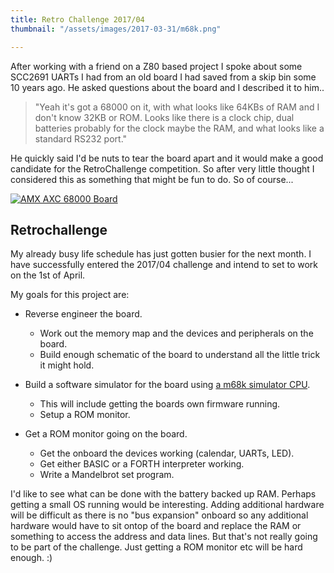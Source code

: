 ```yaml
---
title: Retro Challenge 2017/04
thumbnail: "/assets/images/2017-03-31/m68k.png"

---
```


After working with a friend on a Z80 based project I spoke about some SCC2691
UARTs I had from an old board I had saved from a skip bin some 10 years ago. He
asked questions about the board and I described it to him..

> "Yeah it's got a 68000 on it, with what looks like 64KBs of RAM and I don't
> know 32KB or ROM. Looks like there is a clock chip, dual batteries probably
> for the clock maybe the RAM, and what looks like a standard RS232 port."

He quickly said I'd be nuts to tear the board apart and it would make a good
candidate for the RetroChallenge competition. So after very little thought I
considered this as something that might be fun to do. So of course...

[![AMX AXC 68000
Board](/assets/images/2017-03-31/tmb_amx_axc_master.png)](/assets/images/2017-03-31/amx_axc_master.png)


## Retrochallenge

My already busy life schedule has just gotten busier for the next month. I have
successfully entered the 2017/04 challenge and intend to set to work on the 1st
of April.

My goals for this project are:

- Reverse engineer the board.
  - Work out the memory map and the devices and peripherals on the board.
  - Build enough schematic of the board to understand all the little trick it
    might hold.

- Build a software simulator for the board using [a m68k simulator CPU](https://github.com/kstenerud/Musashi).
  - This will include getting the boards own firmware running.
  - Setup a ROM monitor.

- Get a ROM monitor going on the board.
  - Get the onboard the devices working (calendar, UARTs, LED).
  - Get either BASIC or a FORTH interpreter working.
  - Write a Mandelbrot set program.


I'd like to see what can be done with the battery backed up RAM. Perhaps
getting a small OS running would be interesting. Adding additional hardware
will be difficult as there is no "bus expansion" onboard so any additional
hardware would have to sit ontop of the board and replace the RAM or something
to access the address and data lines. But that's not really going to be part of
the challenge. Just getting a ROM monitor etc will be hard enough. :)


